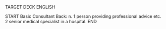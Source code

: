 TARGET DECK
ENGLISH

START
Basic
Consultant
Back: n. 1 person providing professional advice etc. 2 senior medical specialist in a hospital.
END
